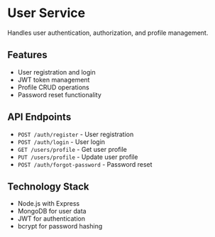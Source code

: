 # User Service

Handles user authentication, authorization, and profile management.

## Features

- User registration and login
- JWT token management
- Profile CRUD operations
- Password reset functionality

## API Endpoints

- `POST /auth/register` - User registration
- `POST /auth/login` - User login
- `GET /users/profile` - Get user profile
- `PUT /users/profile` - Update user profile
- `POST /auth/forgot-password` - Password reset

## Technology Stack

- Node.js with Express
- MongoDB for user data
- JWT for authentication
- bcrypt for password hashing
